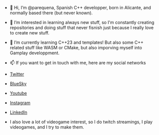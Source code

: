 - 👋 Hi, I’m @parequena, Spanish C++ developper, born in Alicante, and normally based there (but never known).
- 👀 I’m interested in learning always new stuff, so I'm constantly creating repositories and doing stuff that never fisnish just because I really love to create new stuff.
- 🌱 I’m currently learning C++23 and templates! But also some C++ related stuff like WASM or CMake, but also imporving myself into Gamplay developpment.
- 📫 If you want to get in touch with me, here are my social networks
- [Twitter](https://x.com/conPdePABLO)
- [BlueSky](https://bsky.app/profile/theapoca.bsky.social)
- [Youtube](https://www.youtube.com/@conpdepab)
- [Instagram](https://www.instagram.com/conpdepab/)
- [LinkedIn](https://www.linkedin.com/in/parequena/)

  
- I also love a lot of videogame interest, so I do twitch streamings, I play videogames, and I try to make them.

<!---
parequena/parequena is a ✨ special ✨ repository because its `README.md` (this file) appears on your GitHub profile.
You can click the Preview link to take a look at your changes.
--->
